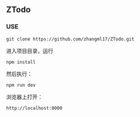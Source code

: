 ## ZTodo
### USE
```
git clone https://github.com/zhangml17/ZTodo.git
```  
进入项目目录，运行  
```
npm install
```  
然后执行：  
```
npm run dev
```  
浏览器上打开：  
```
http://localhost:8000
```  
